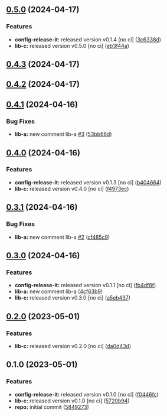 

## [0.5.0](https://github.com/GaborTorma/monorepo-semantic-releases/compare/@mono/lib-a-v0.4.3...@mono/lib-a-v0.5.0) (2024-04-17)


### Features

* **config-release-it:** released version v0.1.4 [no ci] ([3c6338d](https://github.com/GaborTorma/monorepo-semantic-releases/commit/3c6338dc87525d42cc178e2e4722252a0e621a50))
* **lib-c:** released version v0.5.0 [no ci] ([eb3f44a](https://github.com/GaborTorma/monorepo-semantic-releases/commit/eb3f44ad93b4a11c40f5e990108987eb46959da1))

## [0.4.3](https://github.com/GaborTorma/monorepo-semantic-releases/compare/@mono/lib-a-v0.4.2...@mono/lib-a-v0.4.3) (2024-04-17)

## [0.4.2](https://github.com/GaborTorma/monorepo-semantic-releases/compare/@mono/lib-a-v0.4.1...@mono/lib-a-v0.4.2) (2024-04-17)

## [0.4.1](https://github.com/GaborTorma/monorepo-semantic-releases/compare/@mono/lib-a-v0.4.0...@mono/lib-a-v0.4.1) (2024-04-16)


### Bug Fixes

* **lib-a:** new comment lib-a [#3](https://github.com/GaborTorma/monorepo-semantic-releases/issues/3) ([53bb66d](https://github.com/GaborTorma/monorepo-semantic-releases/commit/53bb66d58d3d04768ee027ee6fb5b6de8e9064d4))

## [0.4.0](https://github.com/GaborTorma/monorepo-semantic-releases/compare/@mono/lib-a-v0.3.1...@mono/lib-a-v0.4.0) (2024-04-16)


### Features

* **config-release-it:** released version v0.1.3 [no ci] ([b404664](https://github.com/GaborTorma/monorepo-semantic-releases/commit/b4046647997d2dd466eaae98edec91ee6fdcb20a))
* **lib-c:** released version v0.4.0 [no ci] ([f4973ec](https://github.com/GaborTorma/monorepo-semantic-releases/commit/f4973ecd499210741bccbe69808f11de3d08007e))

## [0.3.1](https://github.com/GaborTorma/monorepo-semantic-releases/compare/@mono/lib-a-v0.3.0...@mono/lib-a-v0.3.1) (2024-04-16)


### Bug Fixes

* **lib-a:** new comment lib-a [#2](https://github.com/GaborTorma/monorepo-semantic-releases/issues/2) ([cf485c9](https://github.com/GaborTorma/monorepo-semantic-releases/commit/cf485c964cfee981010f477442835d57c3a3898e))

## [0.3.0](https://github.com/GaborTorma/monorepo-semantic-releases/compare/@mono/lib-a-v0.2.0...@mono/lib-a-v0.3.0) (2024-04-16)


### Features

* **config-release-it:** released version v0.1.1 [no ci] ([fb4df8f](https://github.com/GaborTorma/monorepo-semantic-releases/commit/fb4df8fdfbb20082e1d7c6e756db88ce58e661c8))
* **lib-a:** new comment lib-a ([4cf63b9](https://github.com/GaborTorma/monorepo-semantic-releases/commit/4cf63b9c40e685327890b1c4744eb4655a04470c))
* **lib-c:** released version v0.3.0 [no ci] ([a5eb437](https://github.com/GaborTorma/monorepo-semantic-releases/commit/a5eb4376707077771eeeb780ed26c430a598dff2))

## [0.2.0](https://github.com/b12k/monorepo-semantic-releases/compare/@mono/lib-a-v0.1.0...@mono/lib-a-v0.2.0) (2023-05-01)


### Features

* **lib-c:** released version v0.2.0 [no ci] ([da0d43d](https://github.com/b12k/monorepo-semantic-releases/commit/da0d43d9539c6482a3b5b3b7fc1e993724cee886))

## 0.1.0 (2023-05-01)


### Features

* **config-release-it:** released version v0.1.0 [no ci] ([f0446fc](https://github.com/b12k/monorepo-semantic-releases/commit/f0446fc59c62a71c8d9847d38f6de84f001540ad))
* **lib-c:** released version v0.1.0 [no ci] ([5720b94](https://github.com/b12k/monorepo-semantic-releases/commit/5720b9478083eda6a67a39ca8bfb6dbe2e7d97b0))
* **repo:** initial commit ([5849273](https://github.com/b12k/monorepo-semantic-releases/commit/58492737f01fe3a2fd98e0b2b3c0646e6850a8db))